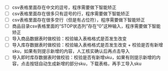 - [ ] csv表格里面存在中文的逗号，程序需要做下智能矫正
- [ ] csv表格里面存在很多只有逗号的行，程序需要做下智能矫正
- [ ] csv表格里面存在很多空行（但是有占位符），程序需要做下智能矫正
- [ ] 商品目录csv表格里面的“STOP状态列”存在“0”这种输入，程序需要做下智能矫正
- [ ] 导入商品数据表时做校验：校验输入表格格式是否发生改变 
- [ ] 导入库存数据表时做校验：校验输入表格格式是否发生改变 + 校验是否有新增sku，如果有则提示新增的内容，人工核实确认后再点击导入
- [ ] 导入即时库存数据表时做校验：校验是否有新增sku，如果有则提示新增的内容，点击按钮自动生成新增的部分sku，下载表格，再手工导入sku
